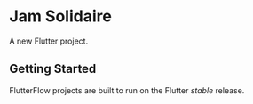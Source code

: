 # Jam Solidaire

A new Flutter project.

## Getting Started

FlutterFlow projects are built to run on the Flutter _stable_ release.
